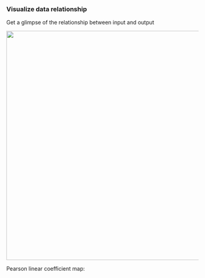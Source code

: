 ### Visualize data relationship

<p>Get a glimpse of the relationship between input and output</p>
  <div align="center">
    <img src="https://github.com/user-attachments/assets/dc806e74-6352-4b56-b840-e14277619c39" width="600" />
  </div>

<p>Pearson linear coefficient map:</p>


